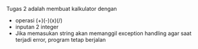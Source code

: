 Tugas 2 adalah membuat kalkulator dengan 
- operasi  (+)(-)(x)(/)
- inputan 2 integer 
- Jika memasukan string akan memanggil exception handling agar saat terjadi error,  program tetap berjalan

